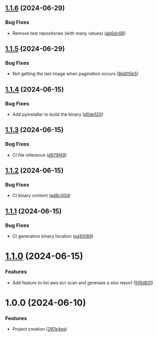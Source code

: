 ## [1.1.6](https://github.com/cristiancw/secure-image-report/compare/v1.1.5...v1.1.6) (2024-06-29)


### Bug Fixes

* Remove test repositories (with many values) ([ab6dc68](https://github.com/cristiancw/secure-image-report/commit/ab6dc68e34a6ea28514680d258899d297b2f201f))

## [1.1.5](https://github.com/cristiancw/secure-image-report/compare/v1.1.4...v1.1.5) (2024-06-29)


### Bug Fixes

* Not getting the last image when pagination occurs ([8dd05b5](https://github.com/cristiancw/secure-image-report/commit/8dd05b51be7eec197ea29283d92f74c4d9abaa02))

## [1.1.4](https://github.com/cristiancw/secure-image-report/compare/v1.1.3...v1.1.4) (2024-06-15)


### Bug Fixes

* Add pyinstaller to build the binary ([d0de120](https://github.com/cristiancw/secure-image-report/commit/d0de1205b6b5a82b440cade80996d5ff9c28fe93))

## [1.1.3](https://github.com/cristiancw/secure-image-report/compare/v1.1.2...v1.1.3) (2024-06-15)


### Bug Fixes

* CI file reference ([d979f49](https://github.com/cristiancw/secure-image-report/commit/d979f49d1901b739cf8676847dbee1d5d79eb9be))

## [1.1.2](https://github.com/cristiancw/secure-image-report/compare/v1.1.1...v1.1.2) (2024-06-15)


### Bug Fixes

* CI binary content ([ed8c00d](https://github.com/cristiancw/secure-image-report/commit/ed8c00d50f07e014dbdb0eb3fea99d43a2f7da75))

## [1.1.1](https://github.com/cristiancw/secure-image-report/compare/v1.1.0...v1.1.1) (2024-06-15)


### Bug Fixes

* CI generation binary location ([ea10089](https://github.com/cristiancw/secure-image-report/commit/ea1008977df71606a508aba2fd3ac8ecdab9c077))

# [1.1.0](https://github.com/cristiancw/secure-image-report/compare/v1.0.0...v1.1.0) (2024-06-15)


### Features

* Add feature to list aws ecr scan and gerenare a xlsx report ([5f8d831](https://github.com/cristiancw/secure-image-report/commit/5f8d8311f3b06fc344268552f9f84362f6e66edc))

# 1.0.0 (2024-06-10)


### Features

* Project creation ([297e4ee](https://github.com/cristiancw/secure-image-report/commit/297e4eece88844a4c9d29c4022a6da8b21fcdfe7))
